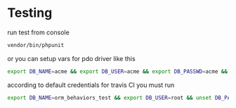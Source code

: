 # Testing

run test from console

``` bash
vendor/bin/phpunit
```

or you can setup vars for pdo driver like this

```bash
export DB_NAME=acme && export DB_USER=acme && export DB_PASSWD=acme && export DB=mysql && export DB_HOST=acme && vendor/bin/phpunit 
```

according to default credentials for travis CI you must run

```bash
export DB_NAME=orm_behaviors_test && export DB_USER=root && unset DB_PASSWD && unset DB && unset DB_HOST && vendor/bin/phpunit
```
